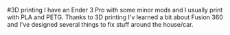 #3D printing
I have an Ender 3 Pro with some minor mods and I usually print with PLA and PETG.
Thanks to 3D printing I'v learned a bit about Fusion 360 and I've designed several things to fix stuff around the house/car.